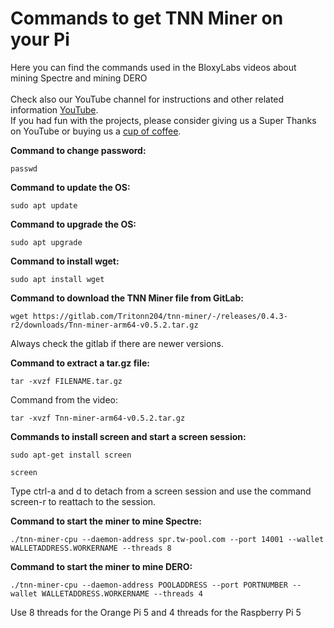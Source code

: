 # Commands to get TNN Miner on your Pi
Here you can find the commands used in the BloxyLabs videos about mining Spectre and mining DERO
<br>
<br>
Check also our YouTube channel for instructions and other related information [YouTube](https://www.youtube.com/@bloxylabs "YouTube").
<br>
If you had fun with the projects, please consider giving us a Super Thanks on YouTube or buying us a [cup of coffee](https://www.buymeacoffee.com/bloxylabs "cupofcoffee").

**Command to change password:**

```
passwd
```

**Command to update the OS:**

```
sudo apt update
```

**Command to upgrade the OS:**

```
sudo apt upgrade
```

**Command to install wget:**

```
sudo apt install wget
```

**Command to download the TNN Miner file from GitLab:**

```
wget https://gitlab.com/Tritonn204/tnn-miner/-/releases/0.4.3-r2/downloads/Tnn-miner-arm64-v0.5.2.tar.gz
```
Always check the gitlab if there are newer versions.

**Command to extract a tar.gz file:**

```
tar -xvzf FILENAME.tar.gz
```
Command from the video:
```
tar -xvzf Tnn-miner-arm64-v0.5.2.tar.gz
```
**Commands to install screen and start a screen session:**

```
sudo apt-get install screen
```
```
screen
```
Type ctrl-a and d to detach from a screen session and use the command screen-r to reattach to the session.

**Command to start the miner to mine Spectre:**

```
./tnn-miner-cpu --daemon-address spr.tw-pool.com --port 14001 --wallet WALLETADDRESS.WORKERNAME --threads 8
```
**Command to start the miner to mine DERO:**

```
./tnn-miner-cpu --daemon-address POOLADDRESS --port PORTNUMBER --wallet WALLETADDRESS.WORKERNAME --threads 4
```


Use 8 threads for the Orange Pi 5 and 4 threads for the Raspberry Pi 5

